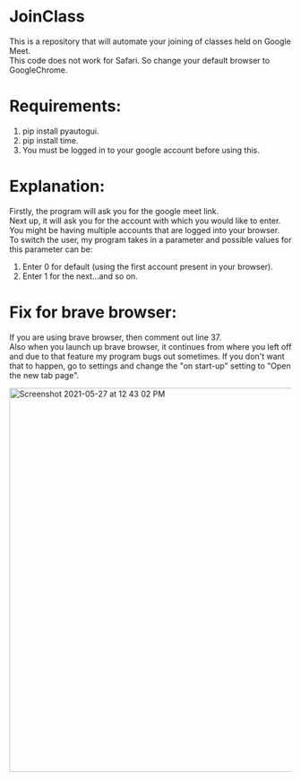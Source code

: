 # JoinClass

This is a repository that will automate your joining of classes held on Google Meet.\
This code does not work for Safari. So change your default browser to GoogleChrome.

# Requirements:

1. pip install pyautogui.
2. pip install time.
3. You must be logged in to your google account before using this.

# Explanation:
Firstly, the program will ask you for the google meet link.\
Next up, it will ask you for the account with which you would like to enter.     
You might be having multiple accounts that are logged into your browser.\
To switch the user, my program takes in a parameter and possible values for this parameter can be:

1. Enter 0 for default (using the first account present in your browser).
2. Enter 1 for the next...and so on.

# Fix for brave browser:
If you are using brave browser, then comment out line 37.\
Also when you launch up brave browser, it continues from where you left off and due to that feature my program bugs out sometimes. If you don't want that to happen, go to settings and change the "on start-up" setting to "Open the new tab page".
  
<img width="685" alt="Screenshot 2021-05-27 at 12 43 02 PM" src="https://user-images.githubusercontent.com/76426486/119782514-e7c46f80-bee9-11eb-899a-3aa12f91a38d.png">
